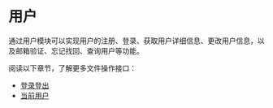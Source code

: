 <!-- ex_nonav -->

# 用户

通过用户模块可以实现用户的注册、登录、获取用户详细信息、更改用户信息，以及邮箱验证、忘记找回、查询用户等功能。

阅读以下章节，了解更多文件操作接口：

* [登录登出](./auth.md)
* [当前用户](./account.md)